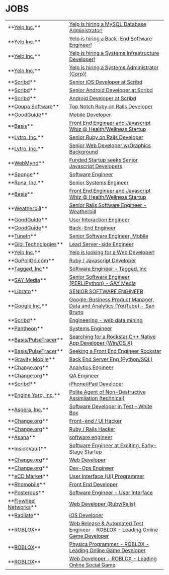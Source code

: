# JOBS
<table><tr><td>**<a title='Go to http://www.yelp.com homepage' href='http://www.yelp.com'>Yelp Inc.</a>**</td><td><a id='1' title='Go to Yelp is hiring a MySQL Database Administrator! description' href='http://jobs.github.com/positions/cdd6cad4-8711-11e0-9668-c7f7e5dcc428'>Yelp is hiring a MySQL Database Administrator!</a></td></tr>
<tr><td>**<a title='Go to http://www.yelp.com homepage' href='http://www.yelp.com'>Yelp Inc.</a>**</td><td><a id='2' title='Go to Yelp is hiring a Back-End Software Engineer! description' href='http://jobs.github.com/positions/740ea3fa-8711-11e0-8c06-2ab8b509b251'>Yelp is hiring a Back-End Software Engineer!</a></td></tr>
<tr><td>**<a title='Go to http://www.yelp.com homepage' href='http://www.yelp.com'>Yelp Inc.</a>**</td><td><a id='3' title='Go to Yelp is hiring a Systems Infrastructure Developer! description' href='http://jobs.github.com/positions/eb57d7ac-8710-11e0-9931-70fb2ebcf679'>Yelp is hiring a Systems Infrastructure Developer!</a></td></tr>
<tr><td>**<a title='Go to http://www.yelp.com homepage' href='http://www.yelp.com'>Yelp Inc.</a>**</td><td><a id='4' title='Go to Yelp is hiring a Systems Administrator (Corp)! description' href='http://jobs.github.com/positions/6e7605ce-8710-11e0-9211-3bdc458c80be'>Yelp is hiring a Systems Administrator (Corp)!</a></td></tr>
<tr><td>**<a title='Go to http://www.scribd.com/jobs homepage' href='http://www.scribd.com/jobs'>Scribd</a>**</td><td><a id='5' title='Go to Senior iOS Developer at Scribd description' href='http://jobs.github.com/positions/28511228-6f7d-11e0-8686-ed42875843a3'>Senior iOS Developer at Scribd</a></td></tr>
<tr><td>**<a title='Go to http://www.scribd.com/jobs homepage' href='http://www.scribd.com/jobs'>Scribd</a>**</td><td><a id='6' title='Go to Senior Android Developer at Scribd description' href='http://jobs.github.com/positions/effaea4c-6f7d-11e0-9dcd-6c523a205543'>Senior Android Developer at Scribd</a></td></tr>
<tr><td>**<a title='Go to http://www.scribd.com/jobs/39 homepage' href='http://www.scribd.com/jobs/39'>Scribd</a>**</td><td><a id='7' title='Go to Android Developer at Scribd description' href='http://jobs.github.com/positions/4db718de-6f7b-11e0-9fea-9bf36b611995'>Android Developer at Scribd</a></td></tr>
<tr><td>**<a title='Go to http://coupa.com homepage' href='http://coupa.com'>Coupa Software</a>**</td><td><a id='8' title='Go to Top Notch Ruby on Rails Developer description' href='http://jobs.github.com/positions/d18ba470-86f7-11e0-97b4-eb8d3bdb5892'>Top Notch Ruby on Rails Developer</a></td></tr>
<tr><td>**<a title='Go to http://GoodGuide.com homepage' href='http://GoodGuide.com'>GoodGuide</a>**</td><td><a id='9' title='Go to Mobile Developer description' href='http://jobs.github.com/positions/9c29000c-86f7-11e0-9d86-0f5632dc78a7'>Mobile Developer</a></td></tr>
<tr><td>**<a title='Go to http://www.mybasis.com homepage' href='http://www.mybasis.com'>Basis</a>**</td><td><a id='10' title='Go to Front End Engineer and Javascript Whiz @ Health/Wellness Startup description' href='http://jobs.github.com/positions/53d7f6fc-86f5-11e0-9a11-9bf9d64c449c'>Front End Engineer and Javascript Whiz @ Health/Wellness Startup</a></td></tr>
<tr><td>**<a title='Go to http://lytro.com homepage' href='http://lytro.com'>Lytro, Inc.</a>**</td><td><a id='11' title='Go to Senior Ruby on Rails Developer description' href='http://jobs.github.com/positions/e9605982-8667-11e0-91fc-0c1fc9da584b'>Senior Ruby on Rails Developer</a></td></tr>
<tr><td>**<a title='Go to http://lytro.com homepage' href='http://lytro.com'>Lytro, Inc.</a>**</td><td><a id='12' title='Go to Senior Web Developer w/Graphics Background description' href='http://jobs.github.com/positions/406ecff4-8665-11e0-8536-8b5819d3c4a4'>Senior Web Developer w/Graphics Background</a></td></tr>
<tr><td>**<a title='Go to http://www.webmynd.com/jobs homepage' href='http://www.webmynd.com/jobs'>WebMynd</a>**</td><td><a id='13' title='Go to Funded Startup seeks Senior Javascript Developers description' href='http://jobs.github.com/positions/7acff2e0-865b-11e0-92aa-ca6e8105a54f'>Funded Startup seeks Senior Javascript Developers</a></td></tr>
<tr><td>**<a title='Go to http://getsponge.com homepage' href='http://getsponge.com'>Sponge</a>**</td><td><a id='14' title='Go to Software Engineer description' href='http://jobs.github.com/positions/7b5cd94a-863c-11e0-8ff6-3fa207e47970'>Software Engineer</a></td></tr>
<tr><td>**<a title='Go to http://www.runa.com homepage' href='http://www.runa.com'>Runa, Inc.</a>**</td><td><a id='15' title='Go to Senior Systems Engineer description' href='http://jobs.github.com/positions/98cf8c38-84da-11e0-8006-ce3c800d7e04'>Senior Systems Engineer</a></td></tr>
<tr><td>**<a title='Go to http://www.mybasis.com homepage' href='http://www.mybasis.com'>Basis</a>**</td><td><a id='16' title='Go to Front End Engineer and Javascript Whiz @ Health/Wellness Startup description' href='http://jobs.github.com/positions/b6230760-5730-11e0-8597-8afc828c8cd8'>Front End Engineer and Javascript Whiz @ Health/Wellness Startup</a></td></tr>
<tr><td>**<a title='Go to http://www.weatherbill.com homepage' href='http://www.weatherbill.com'>Weatherbill</a>**</td><td><a id='17' title='Go to Senior Rails Software Engineer - Weatherbill description' href='http://jobs.github.com/positions/a1d4ef04-8335-11e0-8f75-59fb45c37e1f'>Senior Rails Software Engineer - Weatherbill</a></td></tr>
<tr><td>**<a title='Go to http://GoodGuide.com homepage' href='http://GoodGuide.com'>GoodGuide</a>**</td><td><a id='18' title='Go to User Interaction Engineer description' href='http://jobs.github.com/positions/f24a1956-830c-11e0-97e4-5d91c82e2b24'>User Interaction Engineer</a></td></tr>
<tr><td>**<a title='Go to http://GoodGuide.com homepage' href='http://GoodGuide.com'>GoodGuide</a>**</td><td><a id='19' title='Go to Back-End Engineer description' href='http://jobs.github.com/positions/bfa13e9a-830b-11e0-980a-b8aa63c1d5b8'>Back-End Engineer</a></td></tr>
<tr><td>**<a title='Go to http://www.tunein.com homepage' href='http://www.tunein.com'>TuneIn</a>**</td><td><a id='20' title='Go to Senior Software Engineer, Mobile description' href='http://jobs.github.com/positions/14b3b1ba-823f-11e0-9a3a-842a474a7128'>Senior Software Engineer, Mobile</a></td></tr>
<tr><td>**<a title='Go to http://www.gibitechnologies.com homepage' href='http://www.gibitechnologies.com'>Gibi Technologies</a>**</td><td><a id='21' title='Go to Lead Server-side Engineer description' href='http://jobs.github.com/positions/f7e98a1c-81a5-11e0-9bbd-d41b799800d7'>Lead Server-side Engineer</a></td></tr>
<tr><td>**<a title='Go to http://www.yelp.com homepage' href='http://www.yelp.com'>Yelp Inc.</a>**</td><td><a id='22' title='Go to Yelp is looking for a Web Developer! description' href='http://jobs.github.com/positions/efa15e9a-8194-11e0-8d0d-facdade213af'>Yelp is looking for a Web Developer!</a></td></tr>
<tr><td>**<a title='Go to http://gopollgo.com homepage' href='http://gopollgo.com'>GoPollGo.com</a>**</td><td><a id='23' title='Go to Ruby / Javascript Developer description' href='http://jobs.github.com/positions/4f9f67ba-7ebb-11e0-8e09-c2fae0995f77'>Ruby / Javascript Developer</a></td></tr>
<tr><td>**<a title='Go to http://www.tagged.com homepage' href='http://www.tagged.com'>Tagged, Inc</a>**</td><td><a id='24' title='Go to Software Engineer - Tagged, Inc description' href='http://jobs.github.com/positions/d5212a52-7d9b-11e0-86da-c8c5811fba2d'>Software Engineer - Tagged, Inc</a></td></tr>
<tr><td>**<a title='Go to http://www.saymedia.com homepage' href='http://www.saymedia.com'>SAY Media</a>**</td><td><a id='25' title='Go to Senior Software Engineer (PERL/Python) - SAY Media description' href='http://jobs.github.com/positions/67790c02-7d98-11e0-8435-9837a27610b3'>Senior Software Engineer (PERL/Python) - SAY Media</a></td></tr>
<tr><td>**<a title='Go to http://www.librato.com homepage' href='http://www.librato.com'>Librato</a>**</td><td><a id='26' title='Go to SENIOR SOFTWARE ENGINEER   description' href='http://jobs.github.com/positions/9ddb5ec8-7cc9-11e0-883b-a7a51bfd5381'>SENIOR SOFTWARE ENGINEER  </a></td></tr>
<tr><td>**<a title='Go to  homepage' href=''>Google Inc.</a>**</td><td><a id='27' title='Go to Google: Business Product Manager, Data and Analytics (YouTube) - San Bruno description' href='http://jobs.github.com/positions/8809df44-7c2d-11e0-87aa-bae64111cd2f'>Google: Business Product Manager, Data and Analytics (YouTube) - San Bruno</a></td></tr>
<tr><td>**<a title='Go to http://www.scribd.com/jobs/39 homepage' href='http://www.scribd.com/jobs/39'>Scribd</a>**</td><td><a id='28' title='Go to Engineering - web data mining  description' href='http://jobs.github.com/positions/f733d61e-7bff-11e0-851f-0b48539cd277'>Engineering - web data mining </a></td></tr>
<tr><td>**<a title='Go to http://getpantheon.com homepage' href='http://getpantheon.com'>Pantheon</a>**</td><td><a id='29' title='Go to Systems Engineer description' href='http://jobs.github.com/positions/a25f94c8-7a71-11e0-99ed-e769895346b5'>Systems Engineer</a></td></tr>
<tr><td>**<a title='Go to http://www.mybasis.com homepage' href='http://www.mybasis.com'>Basis/PulseTracer</a>**</td><td><a id='30' title='Go to Searching for a Rockstar C++ Native App Developer (Win/OS X) description' href='http://jobs.github.com/positions/c940f224-7b3b-11e0-9ff7-0716a47bffe4'>Searching for a Rockstar C++ Native App Developer (Win/OS X)</a></td></tr>
<tr><td>**<a title='Go to http://www.mybasis.com homepage' href='http://www.mybasis.com'>Basis/PulseTracer</a>**</td><td><a id='31' title='Go to Seeking a Front End Engineer Rockstar description' href='http://jobs.github.com/positions/22e6e464-7a83-11e0-9283-0ee4d4aa790f'>Seeking a Front End Engineer Rockstar</a></td></tr>
<tr><td>**<a title='Go to http://www.gravitymobile.com homepage' href='http://www.gravitymobile.com'>Gravity Mobile</a>**</td><td><a id='32' title='Go to Back End Server Eng (Python/SQL) description' href='http://jobs.github.com/positions/ef17958a-7a68-11e0-943a-d41e960d6aaf'>Back End Server Eng (Python/SQL)</a></td></tr>
<tr><td>**<a title='Go to http://www.change.org homepage' href='http://www.change.org'>Change.org</a>**</td><td><a id='33' title='Go to Analytics Engineer description' href='http://jobs.github.com/positions/72e17d2a-608f-11e0-84fc-fe874f2c0915'>Analytics Engineer</a></td></tr>
<tr><td>**<a title='Go to http://www.change.org homepage' href='http://www.change.org'>Change.org</a>**</td><td><a id='34' title='Go to QA Engineer description' href='http://jobs.github.com/positions/e0baf416-608f-11e0-99a6-1052ecaabfcd'>QA Engineer</a></td></tr>
<tr><td>**<a title='Go to http://www.scribd.com/jobs/24 homepage' href='http://www.scribd.com/jobs/24'>Scribd</a>**</td><td><a id='35' title='Go to iPhone/iPad Developer  description' href='http://jobs.github.com/positions/f193e07c-782c-11e0-95b5-81c26701399e'>iPhone/iPad Developer </a></td></tr>
<tr><td>**<a title='Go to http://www.engineyard.com homepage' href='http://www.engineyard.com'>Engine Yard, Inc.</a>**</td><td><a id='36' title='Go to Polite Agent of Non-Destructive Assimilation (technical) description' href='http://jobs.github.com/positions/07b9b2f6-7813-11e0-8ff3-e0df4e980030'>Polite Agent of Non-Destructive Assimilation (technical)</a></td></tr>
<tr><td>**<a title='Go to http://www.asperasoft.com homepage' href='http://www.asperasoft.com'>Aspera, Inc.</a>**</td><td><a id='37' title='Go to Software Developer in Test – White Box description' href='http://jobs.github.com/positions/03360544-776a-11e0-8025-361d7311c536'>Software Developer in Test – White Box</a></td></tr>
<tr><td>**<a title='Go to http://www.change.org homepage' href='http://www.change.org'>Change.org</a>**</td><td><a id='38' title='Go to Front-end / UI Hacker description' href='http://jobs.github.com/positions/ba0314ec-5fb9-11e0-9b90-76637940c463'>Front-end / UI Hacker</a></td></tr>
<tr><td>**<a title='Go to http://www.change.org homepage' href='http://www.change.org'>Change.org</a>**</td><td><a id='39' title='Go to Ruby / Rails Hacker description' href='http://jobs.github.com/positions/4195eb2e-5fb9-11e0-87ad-e1a78f1e583d'>Ruby / Rails Hacker</a></td></tr>
<tr><td>**<a title='Go to http://asana.com homepage' href='http://asana.com'>Asana</a>**</td><td><a id='40' title='Go to software engineer description' href='http://jobs.github.com/positions/8a886b3c-76d8-11e0-8d94-bfe574847b77'>software engineer</a></td></tr>
<tr><td>**<a title='Go to  homepage' href=''>InsideVault</a>**</td><td><a id='41' title='Go to Software Engineer at Exciting, Early-Stage Startup description' href='http://jobs.github.com/positions/af2481c4-76a6-11e0-96df-cbca0421a3b6'>Software Engineer at Exciting, Early-Stage Startup</a></td></tr>
<tr><td>**<a title='Go to http://www.change.org homepage' href='http://www.change.org'>Change.org</a>**</td><td><a id='42' title='Go to Web Developer description' href='http://jobs.github.com/positions/9bc050c6-768e-11e0-9eac-ddfcb26448af'>Web Developer</a></td></tr>
<tr><td>**<a title='Go to http://www.change.org/ homepage' href='http://www.change.org/'>Change.org</a>**</td><td><a id='43' title='Go to Dev-Ops Engineer description' href='http://jobs.github.com/positions/eb87a416-768d-11e0-948c-1af7488760f8'>Dev-Ops Engineer</a></td></tr>
<tr><td>**<a title='Go to https://www.ecdmarket.com homepage' href='https://www.ecdmarket.com'>eCD Market</a>**</td><td><a id='44' title='Go to User Interface (UI) Programmer description' href='http://jobs.github.com/positions/8f60adc2-7679-11e0-9780-a89b2310a161'>User Interface (UI) Programmer</a></td></tr>
<tr><td>**<a title='Go to http://rhomobile.com homepage' href='http://rhomobile.com'>Rhomobile</a>**</td><td><a id='45' title='Go to Front End Developer description' href='http://jobs.github.com/positions/57bef9c2-7611-11e0-991c-cf4fb1ee64d7'>Front End Developer</a></td></tr>
<tr><td>**<a title='Go to http://posterous.com homepage' href='http://posterous.com'>Posterous</a>**</td><td><a id='46' title='Go to Software Engineer - User Interface description' href='http://jobs.github.com/positions/ef75f4d8-7516-11e0-8f60-b49d29fc56d2'>Software Engineer - User Interface</a></td></tr>
<tr><td>**<a title='Go to http://flywheelnetworks.com homepage' href='http://flywheelnetworks.com'>Flywheel Networks</a>**</td><td><a id='47' title='Go to Web Developer (Ruby/Rails) description' href='http://jobs.github.com/positions/ac150c58-74f1-11e0-82ee-aa6dcb72de69'>Web Developer (Ruby/Rails)</a></td></tr>
<tr><td>**<a title='Go to http://radiiate.com homepage' href='http://radiiate.com'>Radiiate</a>**</td><td><a id='48' title='Go to iOS Developer description' href='http://jobs.github.com/positions/c3dee96e-730a-11e0-976c-2c25796a9a73'>iOS Developer</a></td></tr>
<tr><td>**<a title='Go to http://www.ROBLOX.com homepage' href='http://www.ROBLOX.com'>ROBLOX</a>**</td><td><a id='49' title='Go to Web Release & Automated Test Engineer - ROBLOX - Leading Online Game Developer description' href='http://jobs.github.com/positions/3b485bd4-7293-11e0-8148-d5371d34cf45'>Web Release & Automated Test Engineer - ROBLOX - Leading Online Game Developer</a></td></tr>
<tr><td>**<a title='Go to http://www.ROBLOX.com homepage' href='http://www.ROBLOX.com'>ROBLOX</a>**</td><td><a id='50' title='Go to Physics Programmer - ROBLOX - Leading Online Game Developer  description' href='http://jobs.github.com/positions/9086d3ce-7292-11e0-8bbc-da7552f86d74'>Physics Programmer - ROBLOX - Leading Online Game Developer </a></td></tr>
<tr><td>**<a title='Go to http://www.ROBLOX.com homepage' href='http://www.ROBLOX.com'>ROBLOX</a>**</td><td><a id='51' title='Go to Web Developer - ROBLOX - Leading Online Social Game description' href='http://jobs.github.com/positions/37307776-7292-11e0-9831-fc06793f0921'>Web Developer - ROBLOX - Leading Online Social Game</a></td></tr>
<table>